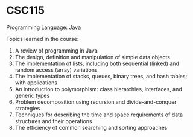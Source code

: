 # CSC115

Programming Language: Java

Topics learned in the course:
1. A review of programming in Java
2. The design, definition and manipulation of simple data objects
3. The implementation of lists, including both sequential (linked) and random access (array) variations
4. The implementation of stacks, queues, binary trees, and hash tables; with applications
5. An introduction to polymorphism: class hierarchies, interfaces, and generic types
6. Problem decomposition using recursion and divide-and-conquer strategies
7. Techniques for describing the time and space requirements of data structures and their operations
8. The efficiency of common searching and sorting approaches
